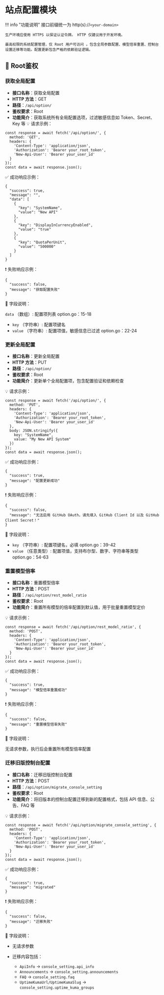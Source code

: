 # 站点配置模块

!!! info "功能说明"
    接口前缀统一为 http(s)://`<your-domain>`

    生产环境应使用 HTTPS 以保证认证令牌。 HTTP 仅建议用于开发环境。

    最高权限的系统配置管理，仅 Root 用户可访问 。包含全局参数配置、模型倍率重置、控制台设置迁移等功能。配置更新包含严格的依赖验证逻辑。

## 🔐 Root鉴权

### 获取全局配置
- **接口名称**：获取全局配置
- **HTTP 方法**：GET
- **路径**：`/api/option/`
- **鉴权要求**：Root
- **功能简介**：获取系统所有全局配置选项，过滤敏感信息如 Token、Secret、Key 等
💡 请求示例：

```
const response = await fetch('/api/option/', {  
  method: 'GET',  
  headers: {  
    'Content-Type': 'application/json',  
    'Authorization': 'Bearer your_root_token',
    'New-Api-User': 'Bearer your_user_id'
  }  
});  
const data = await response.json();
```

✅ 成功响应示例：

```
{  
  "success": true,  
  "message": "",  
  "data": [  
    {  
      "key": "SystemName",  
      "value": "New API"  
    },  
    {  
      "key": "DisplayInCurrencyEnabled",  
      "value": "true"  
    },  
    {  
      "key": "QuotaPerUnit",  
      "value": "500000"  
    }  
  ]  
}
```

❗ 失败响应示例：

```
{  
  "success": false,  
  "message": "获取配置失败"  
}
```

🧾 字段说明：

`data` （数组）: 配置项列表 option.go：15-18

- `key` （字符串）: 配置项键名
- `value` （字符串）: 配置项值，敏感信息已过滤 option.go：22-24


### 更新全局配置

- **接口名称**：更新全局配置
- **HTTP 方法**：PUT
- **路径**：`/api/option/`
- **鉴权要求**：Root
- **功能简介**：更新单个全局配置项，包含配置验证和依赖检查

💡 请求示例：

```
const response = await fetch('/api/option/', {  
  method: 'PUT',  
  headers: {  
    'Content-Type': 'application/json',  
    'Authorization': 'Bearer your_root_token',
    'New-Api-User': 'Bearer your_user_id'
  },  
  body: JSON.stringify({  
    key: "SystemName",  
    value: "My New API System"  
  })  
});  
const data = await response.json();
```

✅ 成功响应示例：

```
{  
  "success": true,  
  "message": "配置更新成功"  
}
```

❗ 失败响应示例：

```
{  
  "success": false,  
  "message": "无法启用 GitHub OAuth，请先填入 GitHub Client Id 以及 GitHub Client Secret！"  
}
```

🧾 字段说明：

- `key` （字符串）: 配置项键名，必填 option.go：39-42
- `value` （任意类型）: 配置项值，支持布尔型、数字、字符串等类型 option.go：54-63

### 重置模型倍率

- **接口名称**：重置模型倍率
- **HTTP 方法**：POST
- **路径**：`/api/option/rest_model_ratio`
- **鉴权要求**：Root
- **功能简介**：重置所有模型的倍率配置到默认值，用于批量重置模型定价

💡 请求示例：

```
const response = await fetch('/api/option/rest_model_ratio', {  
  method: 'POST',  
  headers: {  
    'Content-Type': 'application/json',  
    'Authorization': 'Bearer your_root_token',
    'New-Api-User': 'Bearer your_user_id'
  }  
});  
const data = await response.json();
```

✅ 成功响应示例：

```
{  
  "success": true,  
  "message": "模型倍率重置成功"  
}
```

❗ 失败响应示例：

```
{  
  "success": false,  
  "message": "重置模型倍率失败"  
}
```

🧾 字段说明：

无请求参数，执行后会重置所有模型倍率配置

### 迁移旧版控制台配置

- **接口名称**：迁移旧版控制台配置
- **HTTP 方法**：POST
- **路径**：`/api/option/migrate_console_setting`
- **鉴权要求**：Root
- **功能简介**：将旧版本的控制台配置迁移到新的配置格式，包括 API 信息、公告、FAQ 等

💡 请求示例：

```
const response = await fetch('/api/option/migrate_console_setting', {  
  method: 'POST',  
  headers: {  
    'Content-Type': 'application/json',  
    'Authorization': 'Bearer your_root_token',
    'New-Api-User': 'Bearer your_user_id'
  }  
});  
const data = await response.json();
```

✅ 成功响应示例：

```
{  
  "success": true,  
  "message": "migrated"  
}
```

❗ 失败响应示例：

```
{  
  "success": false,  
  "message": "迁移失败"  
}
```

🧾 字段说明：

- 无请求参数
- 迁移内容包括：

    - `ApiInfo` → `console_setting.api_info` 
    - `Announcements` → `console_setting.announcements` 
    - `FAQ` → `console_setting.faq` 
    - `UptimeKumaUrl/UptimeKumaSlug` → `console_setting.uptime_kuma_groups` 


